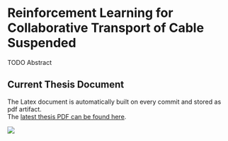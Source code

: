 # Reinforcement Learning for Collaborative Transport of Cable Suspended

TODO Abstract

## Current Thesis Document

The Latex document is automatically built on every commit and stored as pdf artifact. <br/>
The [latest thesis PDF can be found here](../-/jobs/artifacts/main/file/thesis.pdf?job=build).

[![](images/titlepage.png)](../-/jobs/artifacts/main/file/thesis.pdf?job=build)
